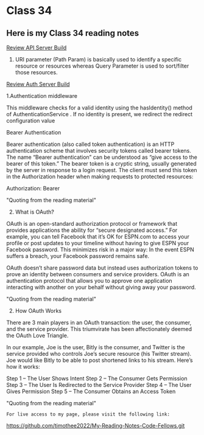 # Class 34

## Here is my Class 34 reading notes

[Review API Server Build](https://codefellows.github.io/code-401-javascript-guide/curriculum/apps-and-libraries/api-server/)

1. URI parameter (Path Param) is basically used to identify a specific resource or resources whereas Query Parameter is used to sort/filter those resources.

[Review Auth Server Build](https://codefellows.github.io/code-401-javascript-guide/curriculum/apps-and-libraries/auth-server/)

1.Authentication middleware

This middleware checks for a valid identity using the hasIdentity() method of AuthenticationService . If no identity is present, we redirect the redirect configuration value

Bearer Authentication

Bearer authentication (also called token authentication) is an HTTP authentication scheme that involves security tokens called bearer tokens. The name “Bearer authentication” can be understood as “give access to the bearer of this token.” The bearer token is a cryptic string, usually generated by the server in response to a login request. The client must send this token in the Authorization header when making requests to protected resources:

Authorization: Bearer <token>

"Quoting from the reading material"

2. What is OAuth?

OAuth is an open-standard authorization protocol or framework that provides applications the ability for “secure designated access.” For example, you can tell Facebook that it’s OK for ESPN.com to access your profile or post updates to your timeline without having to give ESPN your Facebook password. This minimizes risk in a major way: In the event ESPN suffers a breach, your Facebook password remains safe.

OAuth doesn’t share password data but instead uses authorization tokens to prove an identity between consumers and service providers. OAuth is an authentication protocol that allows you to approve one application interacting with another on your behalf without giving away your password.

"Quoting from the reading material"

2. How OAuth Works

There are 3 main players in an OAuth transaction: the user, the consumer, and the service provider.  This triumvirate has been affectionately deemed the OAuth Love Triangle.

In our example, Joe is the user, Bitly is the consumer, and Twitter is the service provided who controls Joe’s secure resource (his Twitter stream).  Joe would like Bitly to be able to post shortened links to his stream.  Here’s how it works:

Step 1 – The User Shows Intent
Step 2 – The Consumer Gets Permission
Step 3 – The User Is Redirected to the Service Provider
Step 4 – The User Gives Permission
Step 5 – The Consumer Obtains an Access Token

"Quoting from the reading material"

    For live access to my page, please visit the following link:
<https://github.com/timothee2022/My-Reading-Notes-Code-Fellows.git>